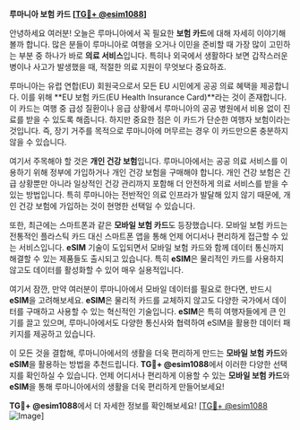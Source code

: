 **루마니아 보험 카드 [[TG💪+ @esim1088](https://t.me/s/esim1088)]**

안녕하세요 여러분! 오늘은 루마니아에서 꼭 필요한 **보험 카드**에 대해 자세히 이야기해볼까 합니다. 많은 분들이 루마니아로 여행을 오거나 이민을 준비할 때 가장 많이 고민하는 부분 중 하나가 바로 **의료 서비스**입니다. 특히나 외국에서 생활하다 보면 갑작스러운 병이나 사고가 발생했을 때, 적절한 의료 지원이 무엇보다 중요하죠.

루마니아는 유럽 연합(EU) 회원국으로서 모든 EU 시민에게 공공 의료 혜택을 제공합니다. 이를 위해 **EU 보험 카드(EU Health Insurance Card)**라는 것이 존재합니다. 이 카드는 여행 중 급성 질환이나 응급 상황에서 루마니아의 공공 병원에서 비용 없이 진료를 받을 수 있도록 해줍니다. 하지만 중요한 점은 이 카드가 단순한 여행자 보험이라는 것입니다. 즉, 장기 거주를 목적으로 루마니아에 머무르는 경우 이 카드만으론 충분하지 않을 수 있습니다.

여기서 주목해야 할 것은 **개인 건강 보험**입니다. 루마니아에서는 공공 의료 서비스를 이용하기 위해 정부에 가입하거나 개인 건강 보험을 구매해야 합니다. 개인 건강 보험은 긴급 상황뿐만 아니라 일상적인 건강 관리까지 포함해 더 안전하게 의료 서비스를 받을 수 있는 방법입니다. 특히 루마니아는 전반적인 의료 인프라가 발달해 있지 않기 때문에, 개인 건강 보험에 가입하는 것이 현명한 선택일 수 있습니다.

또한, 최근에는 스마트폰과 같은 **모바일 보험 카드**도 등장했습니다. 모바일 보험 카드는 전통적인 플라스틱 카드 대신 스마트폰 앱을 통해 언제 어디서나 편리하게 접근할 수 있는 서비스입니다. **eSIM** 기술이 도입되면서 모바일 보험 카드와 함께 데이터 통신까지 해결할 수 있는 제품들도 출시되고 있습니다. 특히 **eSIM**은 물리적인 카드를 사용하지 않고도 데이터를 활성화할 수 있어 매우 실용적입니다.

여기서 잠깐, 만약 여러분이 루마니아에서 모바일 데이터를 필요로 한다면, 반드시 **eSIM**을 고려해보세요. **eSIM**은 물리적 카드를 교체하지 않고도 다양한 국가에서 데이터를 구매하고 사용할 수 있는 혁신적인 기술입니다. **eSIM**은 특히 여행자들에게 큰 인기를 끌고 있으며, 루마니아에서도 다양한 통신사와 협력하여 eSIM을 활용한 데이터 패키지를 제공하고 있습니다.

이 모든 것을 결합해, 루마니아에서의 생활을 더욱 편리하게 만드는 **모바일 보험 카드**와 **eSIM**을 활용하는 방법을 추천드립니다. **TG💪+ @esim1088**에서 이러한 다양한 선택지를 확인하실 수 있습니다. 언제 어디서나 편리하게 이용할 수 있는 **모바일 보험 카드**와 **eSIM**을 통해 루마니아에서의 생활을 더욱 편리하게 만들어보세요!

**TG💪+ @esim1088**에서 더 자세한 정보를 확인해보세요! [[TG💪+ @esim1088](https://t.me/s/esim1088) ![Image](https://i.postimg.cc/Y0z9fWf4/image.png)]